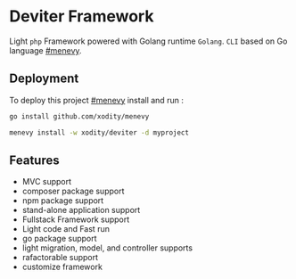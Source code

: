 
# Deviter Framework
Light `php` Framework powered with Golang runtime `Golang`. `CLI` based on Go language [#menevy](https://www.github.com/xodity/menevy). 

## Deployment

To deploy this project [#menevy](https://www.github.com/xodity/menevy)
 install and run :

```bash
go install github.com/xodity/menevy
```

```bash
menevy install -w xodity/deviter -d myproject
```


## Features

- MVC support
- composer package support
- npm package support 
- stand-alone application support
- Fullstack Framework support
- Light code and Fast run
- go package support
- light migration, model, and controller supports
- rafactorable support
- customize framework
